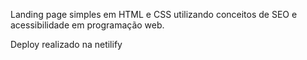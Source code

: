 Landing page simples em HTML e CSS utilizando conceitos de SEO e acessibilidade em programação web.

Deploy realizado na netilify
